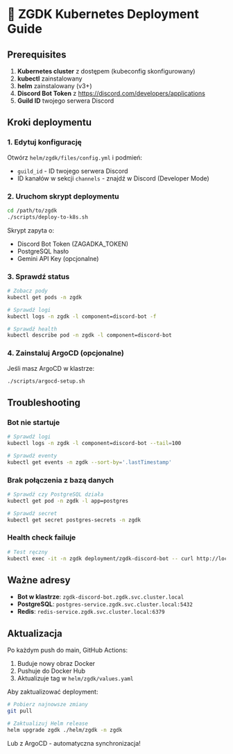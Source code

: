 # 🚀 ZGDK Kubernetes Deployment Guide

## Prerequisites

1. **Kubernetes cluster** z dostępem (kubeconfig skonfigurowany)
2. **kubectl** zainstalowany
3. **helm** zainstalowany (v3+)
4. **Discord Bot Token** z https://discord.com/developers/applications
5. **Guild ID** twojego serwera Discord

## Kroki deploymentu

### 1. Edytuj konfigurację

Otwórz `helm/zgdk/files/config.yml` i podmień:
- `guild_id` - ID twojego serwera Discord
- ID kanałów w sekcji `channels` - znajdź w Discord (Developer Mode)

### 2. Uruchom skrypt deploymentu

```bash
cd /path/to/zgdk
./scripts/deploy-to-k8s.sh
```

Skrypt zapyta o:
- Discord Bot Token (ZAGADKA_TOKEN)
- PostgreSQL hasło
- Gemini API Key (opcjonalne)

### 3. Sprawdź status

```bash
# Zobacz pody
kubectl get pods -n zgdk

# Sprawdź logi
kubectl logs -n zgdk -l component=discord-bot -f

# Sprawdź health
kubectl describe pod -n zgdk -l component=discord-bot
```

### 4. Zainstaluj ArgoCD (opcjonalne)

Jeśli masz ArgoCD w klastrze:

```bash
./scripts/argocd-setup.sh
```

## Troubleshooting

### Bot nie startuje
```bash
# Sprawdź logi
kubectl logs -n zgdk -l component=discord-bot --tail=100

# Sprawdź eventy
kubectl get events -n zgdk --sort-by='.lastTimestamp'
```

### Brak połączenia z bazą danych
```bash
# Sprawdź czy PostgreSQL działa
kubectl get pod -n zgdk -l app=postgres

# Sprawdź secret
kubectl get secret postgres-secrets -n zgdk
```

### Health check failuje
```bash
# Test ręczny
kubectl exec -it -n zgdk deployment/zgdk-discord-bot -- curl http://localhost:8091/health
```

## Ważne adresy

- **Bot w klastrze**: `zgdk-discord-bot.zgdk.svc.cluster.local`
- **PostgreSQL**: `postgres-service.zgdk.svc.cluster.local:5432`
- **Redis**: `redis-service.zgdk.svc.cluster.local:6379`

## Aktualizacja

Po każdym push do main, GitHub Actions:
1. Buduje nowy obraz Docker
2. Pushuje do Docker Hub
3. Aktualizuje tag w `helm/zgdk/values.yaml`

Aby zaktualizować deployment:
```bash
# Pobierz najnowsze zmiany
git pull

# Zaktualizuj Helm release
helm upgrade zgdk ./helm/zgdk -n zgdk
```

Lub z ArgoCD - automatyczna synchronizacja!